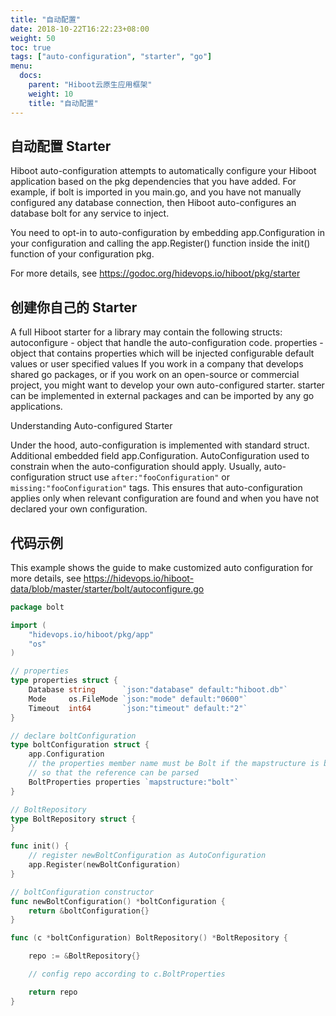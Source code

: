 ```yaml
---
title: "自动配置"
date: 2018-10-22T16:22:23+08:00
weight: 50
toc: true
tags: ["auto-configuration", "starter", "go"]
menu:
  docs:
    parent: "Hiboot云原生应用框架"
    weight: 10
    title: "自动配置"
---
```


## 自动配置 Starter

Hiboot auto-configuration attempts to automatically configure your Hiboot application based on the pkg dependencies that you have added.
For example, if bolt is imported in you main.go, and you have not manually configured any database connection,
then Hiboot auto-configures an database bolt for any service to inject.

You need to opt-in to auto-configuration by embedding app.Configuration in your configuration and
calling the app.Register() function inside the init() function of your configuration pkg.

For more details, see https://godoc.org/hidevops.io/hiboot/pkg/starter

## 创建你自己的 Starter

A full Hiboot starter for a library may contain the following structs:
	autoconfigure - object that handle the auto-configuration code.
	properties - object that contains properties which will be injected configurable default values or user specified values
If you work in a company that develops shared go packages, or if you work on an open-source or commercial project,
you might want to develop your own auto-configured starter. starter can be implemented in external packages and
can be imported by any go applications.

Understanding Auto-configured Starter

Under the hood, auto-configuration is implemented with standard struct. Additional embedded field app.Configuration.
AutoConfiguration used to constrain when the auto-configuration should apply. Usually, auto-configuration struct use
`after:"fooConfiguration"` or `missing:"fooConfiguration"` tags. This ensures that auto-configuration applies only
when relevant configuration are found and when you have not declared your own configuration.

## 代码示例

This example shows the guide to make customized auto configuration
for more details, see https://hidevops.io/hiboot-data/blob/master/starter/bolt/autoconfigure.go

```go
package bolt

import (
	"hidevops.io/hiboot/pkg/app"
	"os"
)

// properties
type properties struct {
	Database string      `json:"database" default:"hiboot.db"`
	Mode     os.FileMode `json:"mode" default:"0600"`
	Timeout  int64       `json:"timeout" default:"2"`
}

// declare boltConfiguration
type boltConfiguration struct {
	app.Configuration
	// the properties member name must be Bolt if the mapstructure is bolt,
	// so that the reference can be parsed
	BoltProperties properties `mapstructure:"bolt"`
}

// BoltRepository
type BoltRepository struct {
}

func init() {
	// register newBoltConfiguration as AutoConfiguration
	app.Register(newBoltConfiguration)
}

// boltConfiguration constructor
func newBoltConfiguration() *boltConfiguration {
	return &boltConfiguration{}
}

func (c *boltConfiguration) BoltRepository() *BoltRepository {

	repo := &BoltRepository{}

	// config repo according to c.BoltProperties

	return repo
}

```
